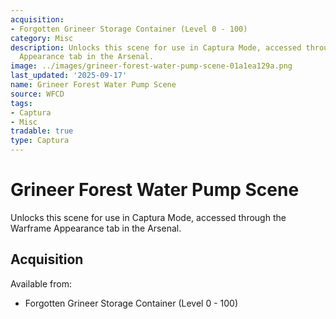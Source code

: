 ```yaml
---
acquisition:
- Forgotten Grineer Storage Container (Level 0 - 100)
category: Misc
description: Unlocks this scene for use in Captura Mode, accessed through the Warframe
  Appearance tab in the Arsenal.
image: ../images/grineer-forest-water-pump-scene-01a1ea129a.png
last_updated: '2025-09-17'
name: Grineer Forest Water Pump Scene
source: WFCD
tags:
- Captura
- Misc
tradable: true
type: Captura
---
```


# Grineer Forest Water Pump Scene

Unlocks this scene for use in Captura Mode, accessed through the Warframe Appearance tab in the Arsenal.

## Acquisition

Available from:
- Forgotten Grineer Storage Container (Level 0 - 100)

